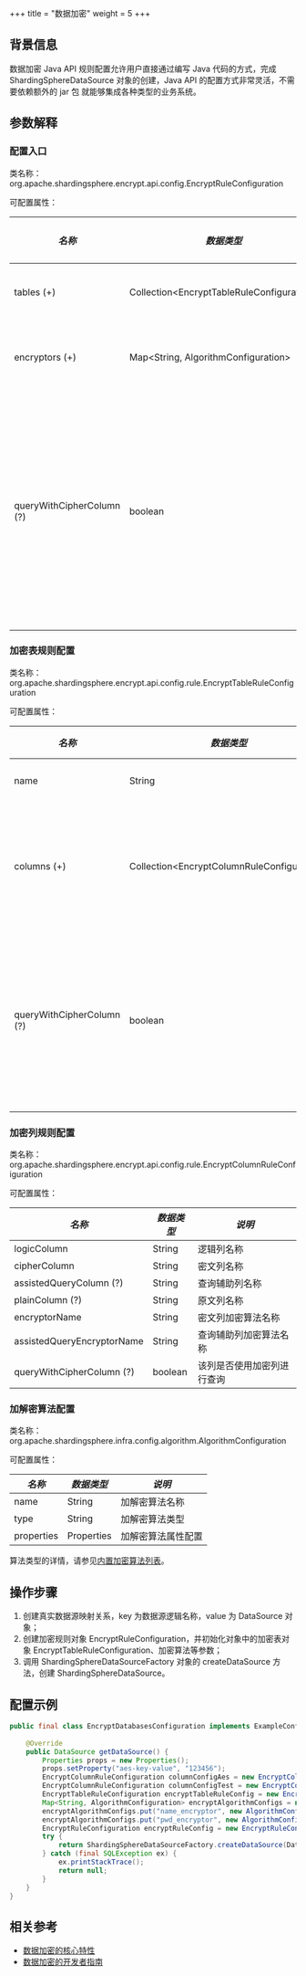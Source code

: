 +++
title = "数据加密"
weight = 5
+++

## 背景信息

数据加密 Java API 规则配置允许用户直接通过编写 Java 代码的方式，完成 ShardingSphereDataSource 对象的创建，Java API 的配置方式非常灵活，不需要依赖额外的 jar 包 就能够集成各种类型的业务系统。

## 参数解释

### 配置入口

类名称：org.apache.shardingsphere.encrypt.api.config.EncryptRuleConfiguration

可配置属性：

| *名称*                     | *数据类型*                                   | *说明*                                                 | *默认值* |
| ------------------------- | ------------------------------------------- | ----------------------------------------------------- | ------- |
| tables (+)                | Collection\<EncryptTableRuleConfiguration\> | 加密表规则配置                                           |        |
| encryptors (+)            | Map\<String, AlgorithmConfiguration\>       | 加解密算法名称和配置                                      |        |
| queryWithCipherColumn (?) | boolean                                     | 是否使用加密列进行查询。在有原文列的情况下，可以使用原文列进行查询 | true   |

### 加密表规则配置

类名称：org.apache.shardingsphere.encrypt.api.config.rule.EncryptTableRuleConfiguration

可配置属性：

| *名称*       | *数据类型*                                    | *说明*           |
| ----------- | -------------------------------------------- | --------------- |
| name        | String                                       | 表名称           |
| columns (+) | Collection\<EncryptColumnRuleConfiguration\> | 加密列规则配置列表 |
| queryWithCipherColumn (?) | boolean                                             | 该表是否使用加密列进行查询 |

### 加密列规则配置

类名称：org.apache.shardingsphere.encrypt.api.config.rule.EncryptColumnRuleConfiguration

可配置属性：

| *名称*                    | *数据类型* | *说明*        |
| ------------------------- | -------- | ------------- |
| logicColumn               | String   | 逻辑列名称     |
| cipherColumn              | String   | 密文列名称     |
| assistedQueryColumn (?)   | String   | 查询辅助列名称 |
| plainColumn (?)           | String   | 原文列名称     |
| encryptorName             | String   | 密文列加密算法名称   |
| assistedQueryEncryptorName| String   | 查询辅助列加密算法名称   |
| queryWithCipherColumn (?) | boolean                                             | 该列是否使用加密列进行查询 |

### 加解密算法配置

类名称：org.apache.shardingsphere.infra.config.algorithm.AlgorithmConfiguration

可配置属性：

| *名称*      |*数据类型*   | *说明*           |
| ---------- | ---------- | ---------------- |
| name       | String     | 加解密算法名称     |
| type       | String     | 加解密算法类型     |
| properties | Properties | 加解密算法属性配置 |

算法类型的详情，请参见[内置加密算法列表](/cn/user-manual/common-config/builtin-algorithm/encrypt)。

## 操作步骤

1. 创建真实数据源映射关系，key 为数据源逻辑名称，value 为 DataSource 对象；
1. 创建加密规则对象 EncryptRuleConfiguration，并初始化对象中的加密表对象 EncryptTableRuleConfiguration、加密算法等参数；
1. 调用 ShardingSphereDataSourceFactory 对象的 createDataSource 方法，创建 ShardingSphereDataSource。

## 配置示例

```java
public final class EncryptDatabasesConfiguration implements ExampleConfiguration {
    
    @Override
    public DataSource getDataSource() {
        Properties props = new Properties();
        props.setProperty("aes-key-value", "123456");
        EncryptColumnRuleConfiguration columnConfigAes = new EncryptColumnRuleConfiguration("username", "username", "", "username_plain", "name_encryptor", null);
        EncryptColumnRuleConfiguration columnConfigTest = new EncryptColumnRuleConfiguration("pwd", "pwd", "assisted_query_pwd", "", "pwd_encryptor", null);
        EncryptTableRuleConfiguration encryptTableRuleConfig = new EncryptTableRuleConfiguration("t_user", Arrays.asList(columnConfigAes, columnConfigTest), null);
        Map<String, AlgorithmConfiguration> encryptAlgorithmConfigs = new LinkedHashMap<>(2, 1);
        encryptAlgorithmConfigs.put("name_encryptor", new AlgorithmConfiguration("AES", props));
        encryptAlgorithmConfigs.put("pwd_encryptor", new AlgorithmConfiguration("assistedTest", props));
        EncryptRuleConfiguration encryptRuleConfig = new EncryptRuleConfiguration(Collections.singleton(encryptTableRuleConfig), encryptAlgorithmConfigs);
        try {
            return ShardingSphereDataSourceFactory.createDataSource(DataSourceUtil.createDataSource("demo_ds"), Collections.singleton(encryptRuleConfig), props);
        } catch (final SQLException ex) {
            ex.printStackTrace();
            return null;
        }
    }
}
```

## 相关参考

- [数据加密的核心特性](/cn/features/sharding/ )
- [数据加密的开发者指南](/cn/dev-manual/encryption/)